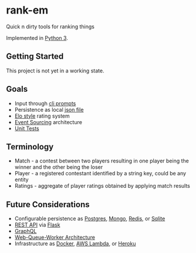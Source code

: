 # rank-em

Quick n dirty tools for ranking things

Implemented in [Python 3](https://www.python.org/).

## Getting Started

This project is not yet in a working state.

## Goals

* Input through [cli prompts](https://docs.python.org/3/library/functions.html#input)
* Persistence as local [json file](https://docs.python.org/3/library/json.html)
* [Elo style](https://en.wikipedia.org/wiki/Elo_rating_system) rating system
* [Event Sourcing](https://martinfowler.com/eaaDev/EventSourcing.html) architecture
* [Unit Tests](https://docs.python.org/3/library/unittest.html)

## Terminology

* Match - a contest between two players resulting in one player being the winner and the other being the loser
* Player - a registered contestant identified by a string key, could be any entity
* Ratings - aggregate of player ratings obtained by applying match results

## Future Considerations

* Configurable persistence as [Postgres](https://www.postgresql.org/), [Mongo](https://www.mongodb.com/), [Redis](https://redis.io/), or [Sqlite](https://www.sqlite.org/)
* [REST API](https://en.wikipedia.org/wiki/Representational_state_transfer) via [Flask](https://flask.palletsprojects.com/)
* [GraphQL](https://graphql.org/)
* [Web-Queue-Worker Architecture](https://docs.microsoft.com/en-us/azure/architecture/guide/architecture-styles/web-queue-worker)
* Infrastructure as [Docker](https://www.docker.com/), [AWS Lambda](https://aws.amazon.com/lambda/), or [Heroku](https://www.heroku.com/)
